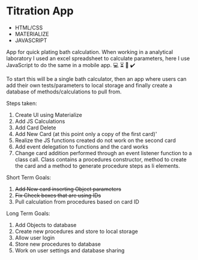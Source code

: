 Titration App
=============

* HTML/CSS
* MATERIALIZE
* JAVASCRIPT

App for quick plating bath calculation. When working in a analytical laboratory I used an excel spreadsheet to calculate parameters, here I use JavaScript to do the same in a mobile app. :computer:  :hourglass_flowing_sand: :green_book: :heavy_check_mark:

To start this will be a single bath calculator, then an app where users can add their own tests/parameters to local storage and finally create a database of methods/calculations to pull from.  

Steps taken:
1. Create UI using Materialize
2. Add JS Calculations
3. Add Card Delete
4. Add New Card (at this point only a copy of the first card)'
5. Realize the JS functions created do not work on the second card
6. Add event delegation to functions and the card works
7. Change card addition performed through an event listener function to a class call. Class contains a procedures constructor, method to create the card and a method to generate procedure steps as li elements.

Short Term Goals:
1. ~~Add New card inserting Object parameters~~
2. ~~Fix Check boxes that are using IDs~~
3. Pull calculation from procedures based on card ID

Long Term Goals:
1. Add Objects to database
2. Create new procedures and store to local storage
3. Allow user login
4. Store new procedures to database
5. Work on user settings and database sharing
